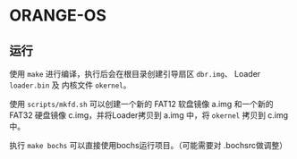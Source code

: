 # ORANGE-OS

## 运行

使用 `make` 进行编译，执行后会在根目录创建引导扇区 `dbr.img`、 Loader `loader.bin` 及 内核文件 `okernel`。

使用 `scripts/mkfd.sh` 可以创建一个新的 FAT12 软盘镜像 a.img 和一个新的 FAT32 硬盘镜像 c.img，并将Loader拷贝到 a.img 中，将 `okernel` 拷贝到 c.img 中。

执行 `make bochs` 可以直接使用bochs运行项目。（可能需要对 .bochsrc做调整）
